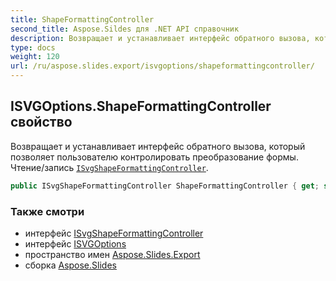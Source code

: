 ```yaml
---
title: ShapeFormattingController
second_title: Aspose.Sildes для .NET API справочник
description: Возвращает и устанавливает интерфейс обратного вызова, который позволяет пользователю контролировать преобразование формы. Чтение/запись ISvgShapeFormattingControlleraspose.slides.export/isvgshapeformattingcontroller.
type: docs
weight: 120
url: /ru/aspose.slides.export/isvgoptions/shapeformattingcontroller/
---
```


## ISVGOptions.ShapeFormattingController свойство

Возвращает и устанавливает интерфейс обратного вызова, который позволяет пользователю контролировать преобразование формы. Чтение/запись [`ISvgShapeFormattingController`](../../isvgshapeformattingcontroller).

```csharp
public ISvgShapeFormattingController ShapeFormattingController { get; set; }
```

### Также смотри

* интерфейс [ISvgShapeFormattingController](../../isvgshapeformattingcontroller)
* интерфейс [ISVGOptions](../../isvgoptions)
* пространство имен [Aspose.Slides.Export](../../isvgoptions)
* сборка [Aspose.Slides](../../../)

<!-- DO NOT EDIT: сгенерировано xmldocmd для Aspose.Slides.dll -->